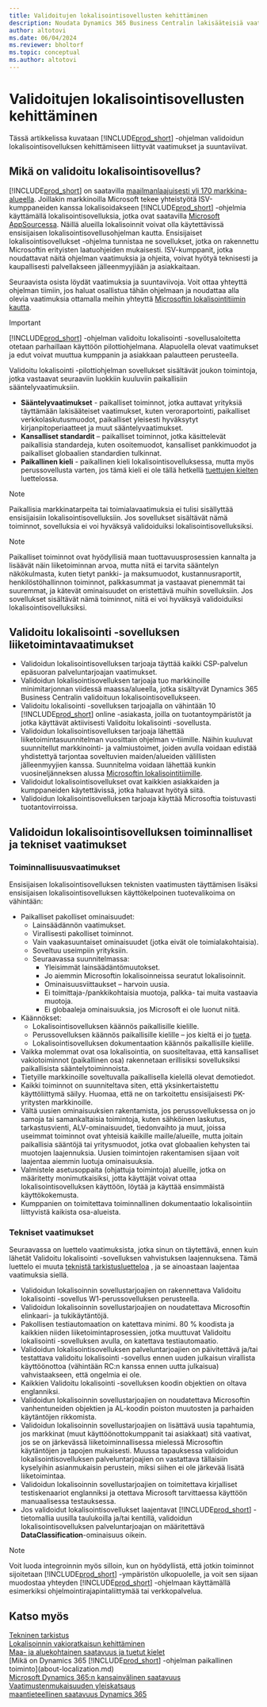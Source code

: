 ```yaml
---
title: Validoitujen lokalisointisovellusten kehittäminen
description: Noudata Dynamics 365 Business Centralin lakisääteisiä vaatimuksia validoituna lokalisointisovelluksena.
author: altotovi
ms.date: 06/04/2024
ms.reviewer: bholtorf
ms.topic: conceptual
ms.author: altotovi
---
```


# Validoitujen lokalisointisovellusten kehittäminen

Tässä artikkelissa kuvataan [!INCLUDE[prod_short](includes/prod_short.md)] -ohjelman validoidun lokalisointisovelluksen kehittämiseen liittyvät vaatimukset ja suuntaviivat.

## Mikä on validoitu lokalisointisovellus?

[!INCLUDE[prod_short](includes/prod_short.md)] on saatavilla [maailmanlaajuisesti yli 170 markkina-alueella](/dynamics365/business-central/dev-itpro/compliance/apptest-countries-and-translations?toc=/dynamics365/business-central/toc.json). Joillakin markkinoilla Microsoft tekee yhteistyötä ISV-kumppaneiden kanssa lokalisoidakseen [!INCLUDE[prod_short](includes/prod_short.md)] -ohjelmia käyttämällä lokalisointisovelluksia, jotka ovat saatavilla [Microsoft AppSourcessa](https://go.microsoft.com/fwlink/?linkid=2081646). Näillä alueilla lokalisoinnit voivat olla käytettävissä ensisijaisen lokalisointisovellusohjelman kautta. Ensisijaiset lokalisointisovellukset -ohjelma tunnistaa ne sovellukset, jotka on rakennettu Microsoftin erityisten laatuohjeiden mukaisesti. ISV-kumppanit, jotka noudattavat näitä ohjelman vaatimuksia ja ohjeita, voivat hyötyä teknisesti ja kaupallisesti palvellakseen jälleenmyyjiään ja asiakkaitaan.  

Seuraavista osista löydät vaatimuksia ja suuntaviivoja. Voit ottaa yhteyttä ohjelman tiimiin, jos haluat osallistua tähän ohjelmaan ja noudattaa alla olevia vaatimuksia ottamalla meihin yhteyttä [Microsoftin lokalisointitiimin kautta](mailto:d365bcloc@microsoft.com).   

> [!IMPORTANT]
> [!INCLUDE[prod_short](includes/prod_short.md)] -ohjelman validoitu lokalisointi -sovellusaloitetta otetaan parhaillaan käyttöön pilottiohjelmana. Alapuolella olevat vaatimukset ja edut voivat muuttua kumppanin ja asiakkaan palautteen perusteella.  

Validoitu lokalisointi -pilottiohjelman sovellukset sisältävät joukon toimintoja, jotka vastaavat seuraaviin luokkiin kuuluviin paikallisiin sääntelyvaatimuksiin.  

- **Sääntelyvaatimukset** - paikalliset toiminnot, jotka auttavat yrityksiä täyttämään lakisääteiset vaatimukset, kuten veroraportointi, paikalliset verkkolaskutusmuodot, paikalliset yleisesti hyväksytyt kirjanpitoperiaatteet ja muut sääntelyvaatimukset.
- **Kansalliset standardit** – paikalliset toiminnot, jotka käsittelevät paikallisia standardeja, kuten osoitemuodot, kansalliset pankkimuodot ja paikalliset globaalien standardien tulkinnat.
- **Paikallinen kieli** - paikallinen kieli lokalisointisovelluksessa, mutta myös perussovellusta varten, jos tämä kieli ei ole tällä hetkellä [tuettujen kielten](/dynamics365/business-central/dev-itpro/compliance/apptest-countries-and-translations?toc=/dynamics365/business-central/toc.json) luettelossa.

> [!NOTE]
> Paikallisia markkinatarpeita tai toimialavaatimuksia ei tulisi sisällyttää ensisijaisiin lokalisointisovelluksiin. Jos sovellukset sisältävät nämä toiminnot, sovelluksia ei voi hyväksyä validoiduiksi lokalisointisovelluksiksi.

> [!NOTE]
> Paikalliset toiminnot ovat hyödyllisiä maan tuottavuusprosessien kannalta ja lisäävät näin liiketoiminnan arvoa, mutta niitä ei tarvita sääntelyn näkökulmasta, kuten tietyt pankki- ja maksumuodot, kustannusraportit, henkilöstöhallinnon toiminnot, palkkasummat ja vastaavat pienemmät tai suuremmat, ja kätevät ominaisuudet on eristettävä muihin sovelluksiin. Jos sovellukset sisältävät nämä toiminnot, niitä ei voi hyväksyä validoiduiksi lokalisointisovelluksiksi.   

## Validoitu lokalisointi -sovelluksen liiketoimintavaatimukset  

- Validoidun lokalisointisovelluksen tarjoaja täyttää kaikki CSP-palvelun epäsuoran palveluntarjoajan vaatimukset.  
- Validoidun lokalisointisovelluksen tarjoaja tuo markkinoille minimitarjonnan viidessä maassa/alueella, jotka sisältyvät Dynamics 365 Business Centralin validoituun lokalisointisovellukseen. 
- Validoitu lokalisointi -sovelluksen tarjoajalla on vähintään 10 [!INCLUDE[prod_short](includes/prod_short.md)] online -asiakasta, joilla on tuotantoympäristöt ja jotka käyttävät aktiivisesti Validoitu lokalisointi -sovellusta. 
- Validoidun lokalisointisovelluksen tarjoaja lähettää liiketoimintasuunnitelman vuosittain ohjelman v-tiimille. Näihin kuuluvat suunnitellut markkinointi- ja valmiustoimet, joiden avulla voidaan edistää yhdistettyä tarjontaa soveltuvien maiden/alueiden välillisten jälleenmyyjien kanssa. Suunnitelma voidaan lähettää kunkin vuosineljänneksen alussa [Microsoftin lokalisointitiimille](mailto:d365bcloc@microsoft.com).  
- Validoidut lokalisointisovellukset ovat kaikkien asiakkaiden ja kumppaneiden käytettävissä, jotka haluavat hyötyä siitä.     
- Validoidun lokalisointisovelluksen tarjoaja käyttää Microsoftia toistuvasti tuotantovirroissa.

## Validoidun lokalisointisovelluksen toiminnalliset ja tekniset vaatimukset  

### Toiminnallisuusvaatimukset   

Ensisijaisen lokalisointisovelluksen teknisten vaatimusten täyttämisen lisäksi ensisijaisen lokalisointisovelluksen käyttökelpoinen tuotevalikoima on vähintään:  

- Paikalliset pakolliset ominaisuudet:   
  - Lainsäädännön vaatimukset.   
  - Virallisesti pakolliset toiminnot. 
  - Vain vaakasuuntaiset ominaisuudet (jotka eivät ole toimialakohtaisia).  
  - Soveltuu useimpiin yrityksiin.  
  - Seuraavassa suunnitelmassa:   
    - Yleisimmät lainsäädäntömuutokset. 
    - Jo aiemmin Microsoftin lokalisoinneissa seuratut lokalisoinnit. 
    - Ominaisuusviittaukset – harvoin uusia.  
    - Ei toimittaja-/pankkikohtaisia muotoja, palkka- tai muita vastaavia muotoja. 
    - Ei globaaleja ominaisuuksia, jos Microsoft ei ole luonut niitä. 
- Käännökset: 
  - Lokalisointisovelluksen käännös paikallisille kielille. 
  - Perussovelluksen käännös paikallisille kielille – jos kieltä ei jo [tueta](/dynamics365/business-central/dev-itpro/compliance/apptest-countries-and-translations?toc=/dynamics365/business-central/toc.json).  
  - Lokalisointisovelluksen dokumentaation käännös paikallisille kielille. 
- Vaikka molemmat ovat osa lokalisointia, on suositeltavaa, että kansalliset vakiotoiminnot (paikallinen osa) rakennetaan erillisiksi sovelluksiksi paikallisista sääntelytoiminnoista. 
- Tietyille markkinoille soveltuvalla paikallisella kielellä olevat demotiedot.   
- Kaikki toiminnot on suunniteltava siten, että yksinkertaistettu käyttöliittymä säilyy. Huomaa, että ne on tarkoitettu ensisijaisesti PK-yritysten markkinoille.  
- Vältä uusien ominaisuuksien rakentamista, jos perussovelluksessa on jo samoja tai samankaltaisia toimintoja, kuten sähköinen laskutus, tarkastusvienti, ALV-ominaisuudet, tiedonvaihto ja muut, joissa useimmat toiminnot ovat yhteisiä kaikille maille/alueille, mutta joitain paikallisia sääntöjä tai yritysmuodot, jotka ovat globaalien kehysten tai muotojen laajennuksia. Uusien toimintojen rakentamisen sijaan voit laajentaa aiemmin luotuja ominaisuuksia.  
- Valmistele asetusoppaita (ohjattuja toimintoja) alueille, jotka on määritetty monimutkaisiksi, jotta käyttäjät voivat ottaa lokalisointisovelluksen käyttöön, löytää ja käyttää ensimmäistä käyttökokemusta.  
- Kumppanien on toimitettava toiminnallinen dokumentaatio lokalisointiin liittyvistä kaikista osa-alueista.  

### Tekniset vaatimukset  

Seuraavassa on luettelo vaatimuksista, jotka sinun on täytettävä, ennen kuin lähetät Validoitu lokalisointi -sovelluksen vahvistuksen laajennuksena. Tämä luettelo ei muuta [teknistä tarkistusluetteloa](/dynamics365/business-central/dev-itpro/developer/devenv-checklist-submission) , ja se ainoastaan laajentaa vaatimuksia siellä.  

- Validoidun lokalisoinnin sovellustarjoajien on rakennettava Validoitu lokalisointi -sovellus W1-perussovelluksen perusteella.  
- Validoidun lokalisoinnin sovellustarjoajien on noudatettava Microsoftin elinkaari- ja tukikäytäntöjä.   
- Pakollisen testiautomaation on katettava minimi. 80 % koodista ja kaikkien niiden liiketoimintaprosessien, jotka muuttuvat Validoitu lokalisointi -sovelluksen avulla, on katettava testiautomaatio.  
- Validoidun lokalisointisovelluksen palveluntarjoajien on päivitettävä ja/tai testattava validoitu lokalisointi -sovellus ennen uuden julkaisun virallista käyttöönottoa (vähintään RC:n kanssa ennen uutta julkaisua) vahvistaakseen, että ongelmia ei ole. 
- Kaikkien Validoitu lokalisointi -sovelluksen koodin objektien on oltava englanniksi.   
- Validoidun lokalisoinnin sovellustarjoajien on noudatettava Microsoftin vanhentuneiden objektien ja AL-koodin poiston muutosten ja parhaiden käytäntöjen rikkomista.  
- Validoidun lokalisoinnin sovellustarjoajien on lisättävä uusia tapahtumia, jos markkinat (muut käyttöönottokumppanit tai asiakkaat) sitä vaativat, jos se on järkevässä liiketoiminnallisessa mielessä Microsoftin käytäntöjen ja tapojen mukaisesti. Muussa tapauksessa validoidun lokalisointisovelluksen palveluntarjoajien on vastattava tällaisiin kyselyihin asianmukaisin perustein, miksi siihen ei ole järkevää lisätä liiketoimintaa. 
- Validoidun lokalisoinnin sovellustarjoajien on toimitettava kirjalliset testiskenaariot englanniksi ja otettava Microsoft tarvittaessa käyttöön manuaalisessa testauksessa.  
- Jos validoidut lokalisointisovellukset laajentavat [!INCLUDE[prod_short](includes/prod_short.md)] -tietomallia uusilla taulukoilla ja/tai kentillä, validoidun lokalisointisovelluksen palveluntarjoajan on määritettävä **DataClassification**-ominaisuus oikein.

> [!NOTE]  
> Voit luoda integroinnin myös silloin, kun on hyödyllistä, että jotkin toiminnot sijoitetaan [!INCLUDE[prod_short](includes/prod_short.md)] -ympäristön ulkopuolelle, ja voit sen sijaan muodostaa yhteyden [!INCLUDE[prod_short](includes/prod_short.md)] -ohjelmaan käyttämällä esimerkiksi ohjelmointirajapintaliittymää tai verkkopalvelua.

## Katso myös

[Tekninen tarkistus](/dynamics365/business-central/dev-itpro/developer/devenv-checklist-submission)  
[Lokalisoinnin vakioratkaisun kehittäminen](/dynamics365/business-central/dev-itpro/developer/readiness/readiness-develop-localization)  
[Maa- ja aluekohtainen saatavuus ja tuetut kielet](/dynamics365/business-central/dev-itpro/compliance/apptest-countries-and-translations)  
[Mikä on Dynamics 365 [!INCLUDE[prod_short](includes/prod_short.md)] -ohjelman paikallinen toiminto](about-localization.md)  
[Microsoft Dynamics 365:n kansainvälinen saatavuus](/dynamics365/get-started/availability)  
[Vaatimustenmukaisuuden yleiskatsaus](compliance/compliance-overview.md)  
[maantieteellinen saatavuus Dynamics 365](https://releaseplans.microsoft.com/availability-reports/?report=productgeoreport/)  

